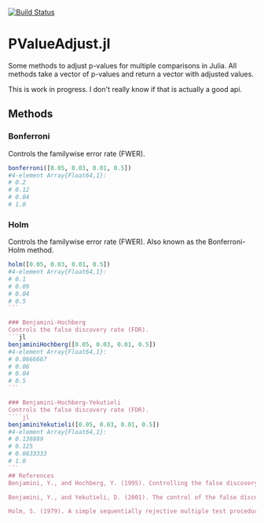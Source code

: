 [![Build Status](https://travis-ci.org/dirkschumacher/PValueAdjust.jl.svg?branch=master)](https://travis-ci.org/dirkschumacher/PValueAdjust.jl)
# PValueAdjust.jl
Some methods to adjust p-values for multiple comparisons in Julia. All methods take a vector of p-values and return a vector with adjusted values.

This is work in progress. I don't really know if that is actually a good api.

## Methods
### Bonferroni
Controls the familywise error rate (FWER).
```jl
bonferroni([0.05, 0.03, 0.01, 0.5])
#4-element Array{Float64,1}:
# 0.2 
# 0.12
# 0.04
# 1.0
```

### Holm
Controls the familywise error rate (FWER). Also known as the Bonferroni-Holm method.
````jl
holm([0.05, 0.03, 0.01, 0.5])
#4-element Array{Float64,1}:
# 0.1 
# 0.09
# 0.04
# 0.5
```

### Benjamini-Hochberg
Controls the false discovery rate (FDR).
```jl
benjaminiHochberg([0.05, 0.03, 0.01, 0.5])
#4-element Array{Float64,1}:
# 0.0666667
# 0.06     
# 0.04     
# 0.5
```

### Benjamini-Hochberg-Yekutieli
Controls the false discovery rate (FDR).
````jl
benjaminiYekutieli([0.05, 0.03, 0.01, 0.5])
#4-element Array{Float64,1}:
# 0.138889 
# 0.125    
# 0.0833333
# 1.0
```
## References
Benjamini, Y., and Hochberg, Y. (1995). Controlling the false discovery rate: a practical and powerful approach to multiple testing. Journal of the Royal Statistical Society Series B 57, 289–300.

Benjamini, Y., and Yekutieli, D. (2001). The control of the false discovery rate in multiple testing under dependency. Annals of Statistics 29, 1165–1188. 

Holm, S. (1979). A simple sequentially rejective multiple test procedure. Scandinavian Journal of Statistics 6, 65–70. 